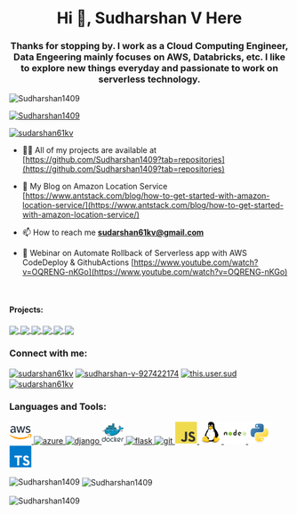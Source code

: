 <h1 align="center">Hi 👋, Sudharshan V Here</h1>
<h3 align="center">Thanks for stopping by. I work as a Cloud Computing Engineer, Data Engeering mainly focuses on AWS, Databricks, etc. I like to explore new things everyday and passionate to work on serverless technology.</h3>

<p align="left"> <img src="https://komarev.com/ghpvc/?username=Sudharshan1409&label=Profile%20Views&color=0e75b6&style=flat" alt="Sudharshan1409" /> </p>

<p align="left"> <a href="https://github.com/ryo-ma/github-profile-trophy"><img src="https://github-profile-trophy.vercel.app/?username=Sudharshan1409" alt="Sudharshan1409" /></a> </p>

<p align="left"> <a href="https://twitter.com/sudarshan61kv" target="blank"><img src="https://img.shields.io/twitter/follow/sudarshan61kv?logo=twitter&style=for-the-badge" alt="sudarshan61kv" /></a> </p>

- 👨‍💻 All of my projects are available at [https://github.com/Sudharshan1409?tab=repositories](https://github.com/Sudharshan1409?tab=repositories)

- 📝 My Blog on Amazon Location Service [https://www.antstack.com/blog/how-to-get-started-with-amazon-location-service/](https://www.antstack.com/blog/how-to-get-started-with-amazon-location-service/)

- 📫 How to reach me **sudarshan61kv@gmail.com**

- 📝 Webinar on Automate Rollback of Serverless app with AWS CodeDeploy & GithubActions [https://www.youtube.com/watch?v=OQRENG-nKGo](https://www.youtube.com/watch?v=OQRENG-nKGo)

<br />
<h4>Projects:</h4>

<a href="https://github.com/Sudharshan1409/Minesweeper.git">
  <img align="center" src="https://github-readme-stats.vercel.app/api/pin/?username=Sudharshan1409&repo=Minesweeper&title_color=ffffff&text_color=c9cacc&icon_color=2bbc8a&bg_color=1d1f21" />
</a>
<a href="https://github.com/Sudharshan1409/eclip-cli.git">
  <img align="center" src="https://github-readme-stats.vercel.app/api/pin/?username=Sudharshan1409&repo=Eclip-CLI&title_color=ffffff&text_color=c9cacc&icon_color=2bbc8a&bg_color=1d1f21" />
</a>
<a href="https://github.com/Sudharshan1409/Django-Chess.git">
  <img align="center" src="https://github-readme-stats.vercel.app/api/pin/?username=Sudharshan1409&repo=Django-Chess&title_color=ffffff&text_color=c9cacc&icon_color=2bbc8a&bg_color=1d1f21" />
</a>
<a href="https://github.com/Sudharshan1409/AWS-Location-Service">
  <img align="center" src="https://github-readme-stats.vercel.app/api/pin/?username=Sudharshan1409&repo=AWS-Location-Service&title_color=ffffff&text_color=c9cacc&icon_color=2bbc8a&bg_color=1d1f21" />
</a>
<a href="https://github.com/Sudharshan1409/OwnCloud.git">
  <img align="center" src="https://github-readme-stats.vercel.app/api/pin/?username=Sudharshan1409&repo=OwnCloud&title_color=ffffff&text_color=c9cacc&icon_color=2bbc8a&bg_color=1d1f21" />
</a>
<a href="git@github.com:Sudharshan1409/Queue-Implementation-OpenGL-Glut-.git">
  <img align="center" src="https://github-readme-stats.vercel.app/api/pin/?username=Sudharshan1409&repo=OpenGL-Glut-&title_color=ffffff&text_color=c9cacc&icon_color=2bbc8a&bg_color=1d1f21" />
</a>

<h3 align="left">Connect with me:</h3>
<p align="left">
<a href="https://twitter.com/sudarshan61kv" target="blank"><img align="center" src="https://raw.githubusercontent.com/rahuldkjain/github-profile-readme-generator/master/src/images/icons/Social/twitter.svg" alt="sudarshan61kv" height="30" width="40" /></a>
<a href="https://linkedin.com/in/sudharshan-v-927422174" target="blank"><img align="center" src="https://raw.githubusercontent.com/rahuldkjain/github-profile-readme-generator/master/src/images/icons/Social/linked-in-alt.svg" alt="sudharshan-v-927422174" height="30" width="40" /></a>
<a href="https://instagram.com/this.user.sud" target="blank"><img align="center" src="https://raw.githubusercontent.com/rahuldkjain/github-profile-readme-generator/master/src/images/icons/Social/instagram.svg" alt="this.user.sud" height="30" width="40" /></a>
<a href="https://www.hackerrank.com/sudarshan61kv" target="blank"><img align="center" src="https://raw.githubusercontent.com/rahuldkjain/github-profile-readme-generator/master/src/images/icons/Social/hackerrank.svg" alt="sudarshan61kv" height="30" width="40" /></a>
</p>

<h3 align="left">Languages and Tools:</h3>
<p align="left"> <a href="https://aws.amazon.com" target="_blank" rel="noreferrer"> <img src="https://raw.githubusercontent.com/devicons/devicon/master/icons/amazonwebservices/amazonwebservices-original-wordmark.svg" alt="aws" width="40" height="40"/> </a> <a href="https://azure.microsoft.com/en-in/" target="_blank" rel="noreferrer"> <img src="https://www.vectorlogo.zone/logos/microsoft_azure/microsoft_azure-icon.svg" alt="azure" width="40" height="40"/> </a> <a href="https://www.djangoproject.com/" target="_blank" rel="noreferrer"> <img src="https://cdn.worldvectorlogo.com/logos/django.svg" alt="django" width="40" height="40"/> </a> <a href="https://www.docker.com/" target="_blank" rel="noreferrer"> <img src="https://raw.githubusercontent.com/devicons/devicon/master/icons/docker/docker-original-wordmark.svg" alt="docker" width="40" height="40"/> </a> <a href="https://flask.palletsprojects.com/" target="_blank" rel="noreferrer"> <img src="https://www.vectorlogo.zone/logos/pocoo_flask/pocoo_flask-icon.svg" alt="flask" width="40" height="40"/> </a> <a href="https://git-scm.com/" target="_blank" rel="noreferrer"> <img src="https://www.vectorlogo.zone/logos/git-scm/git-scm-icon.svg" alt="git" width="40" height="40"/> </a> <a href="https://developer.mozilla.org/en-US/docs/Web/JavaScript" target="_blank" rel="noreferrer"> <img src="https://raw.githubusercontent.com/devicons/devicon/master/icons/javascript/javascript-original.svg" alt="javascript" width="40" height="40"/> </a> <a href="https://www.linux.org/" target="_blank" rel="noreferrer"> <img src="https://raw.githubusercontent.com/devicons/devicon/master/icons/linux/linux-original.svg" alt="linux" width="40" height="40"/> </a> <a href="https://nodejs.org" target="_blank" rel="noreferrer"> <img src="https://raw.githubusercontent.com/devicons/devicon/master/icons/nodejs/nodejs-original-wordmark.svg" alt="nodejs" width="40" height="40"/> </a> <a href="https://www.python.org" target="_blank" rel="noreferrer"> <img src="https://raw.githubusercontent.com/devicons/devicon/master/icons/python/python-original.svg" alt="python" width="40" height="40"/> </a> <a href="https://www.typescriptlang.org/" target="_blank" rel="noreferrer"> <img src="https://raw.githubusercontent.com/devicons/devicon/master/icons/typescript/typescript-original.svg" alt="typescript" width="40" height="40"/> </a> </p>

<p><img align="left" src="https://github-readme-stats.vercel.app/api/top-langs?username=Sudharshan1409&show_icons=true&locale=en&layout=compact" alt="Sudharshan1409" /></p>

<p>&nbsp;<img align="center" src="https://github-readme-stats.vercel.app/api?username=Sudharshan1409&show_icons=true&locale=en" alt="Sudharshan1409" /></p>

<p><img align="center" src="https://github-readme-streak-stats.herokuapp.com/?user=Sudharshan1409&" alt="Sudharshan1409" /></p>
